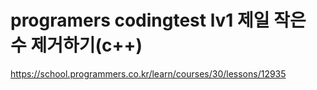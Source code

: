 # programers codingtest lv1 제일 작은 수 제거하기(c++) 
https://school.programmers.co.kr/learn/courses/30/lessons/12935
